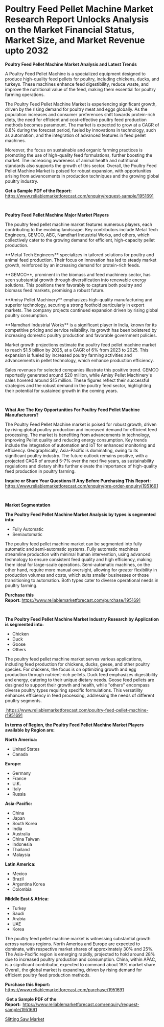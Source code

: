 <p><h1>Poultry Feed Pellet Machine Market Research Report Unlocks Analysis on the Market Financial Status, Market Size, and Market Revenue upto 2032</h1></p><p><strong>Poultry Feed Pellet Machine Market Analysis and Latest Trends</strong></p>
<p><p>A Poultry Feed Pellet Machine is a specialized equipment designed to produce high-quality feed pellets for poultry, including chickens, ducks, and turkeys. These machines enhance feed digestibility, reduce waste, and improve the nutritional value of the feed, making them essential for poultry farming operations.</p><p>The Poultry Feed Pellet Machine Market is experiencing significant growth, driven by the rising demand for poultry meat and eggs globally. As the population increases and consumer preferences shift towards protein-rich diets, the need for efficient and cost-effective poultry feed production methods becomes paramount. The market is expected to grow at a CAGR of 8.8% during the forecast period, fueled by innovations in technology, such as automation, and the integration of advanced features in feed pellet machines.</p><p>Moreover, the focus on sustainable and organic farming practices is promoting the use of high-quality feed formulations, further boosting the market. The increasing awareness of animal health and nutritional standards also supports the growth of this sector. Overall, the Poultry Feed Pellet Machine Market is poised for robust expansion, with opportunities arising from advancements in production techniques and the growing global poultry industry.</p></p>
<p><strong>Get a Sample PDF of the Report:&nbsp;</strong> <a href="https://www.reliablemarketforecast.com/enquiry/request-sample/1951691?utm_campaign=2531&utm_medium=2&utm_source=Github&utm_content=ia&utm_term=21022025&utm_id=poultry-feed-pellet-machine">https://www.reliablemarketforecast.com/enquiry/request-sample/1951691</a></p>
<p>&nbsp;</p>
<p><strong>Poultry Feed Pellet Machine Major Market Players</strong></p>
<p><p>The poultry feed pellet machine market features numerous players, each contributing to the evolving landscape. Key contributors include Metal Tech Engineers, GEMCO, ABC, Namdhari Industrial Works, and others, which collectively cater to the growing demand for efficient, high-capacity pellet production.</p><p>**Metal Tech Engineers** specializes in tailored solutions for poultry and animal feed production. Their focus on innovation has led to steady market growth, reinforced by an increasing demand for protein-rich feeds.</p><p>**GEMCO**, prominent in the biomass and feed machinery sector, has seen substantial growth through diversification into renewable energy solutions. This positions them favorably to capture both poultry and biomass feed markets, promising a robust future.</p><p>**Amisy Pellet Machinery** emphasizes high-quality manufacturing and superior technology, securing a strong foothold particularly in export markets. The company projects continued expansion driven by rising global poultry consumption.</p><p>**Namdhari Industrial Works** is a significant player in India, known for its competitive pricing and service reliability. Its growth has been bolstered by increasing domestic poultry production and favorable government policies.</p><p>Market growth projections estimate the poultry feed pellet machine market to reach $1.5 billion by 2025, at a CAGR of 6% from 2023 to 2025. This expansion is fueled by increased poultry farming activities and advancements in pellet technology, which enhance production efficiency.</p><p>Sales revenues for selected companies illustrate this positive trend. GEMCO reportedly generated around $20 million, while Amisy Pellet Machinery's sales hovered around $15 million. These figures reflect their successful strategies and the robust demand in the poultry feed sector, highlighting their potential for sustained growth in the coming years.</p></p>
<p>&nbsp;</p>
<p><strong>What Are The Key Opportunities For Poultry Feed Pellet Machine Manufacturers?</strong></p>
<p><p>The Poultry Feed Pellet Machine market is poised for robust growth, driven by rising global poultry production and increased demand for efficient feed processing. The market is benefiting from advancements in technology, improving Pellet quality and reducing energy consumption. Key trends include the integration of automation and IoT for enhanced monitoring and efficiency. Geographically, Asia-Pacific is dominating, owing to its significant poultry industry. The future outlook remains positive, with a projected CAGR of around 5-7% over the next five years, as sustainability regulations and dietary shifts further elevate the importance of high-quality feed production in poultry farming.</p></p>
<p><strong>Inquire or Share Your Questions If Any Before Purchasing This Report:</strong> <a href="https://www.reliablemarketforecast.com/enquiry/pre-order-enquiry/1951691?utm_campaign=2531&utm_medium=2&utm_source=Github&utm_content=ia&utm_term=21022025&utm_id=poultry-feed-pellet-machine">https://www.reliablemarketforecast.com/enquiry/pre-order-enquiry/1951691</a></p>
<p>&nbsp;</p>
<p><strong>Market Segmentation</strong></p>
<p><strong>The Poultry Feed Pellet Machine Market Analysis by types is segmented into:</strong></p>
<p><ul><li>Fully Automatic</li><li>Semiautomatic</li></ul></p>
<p><p>The poultry feed pellet machine market can be segmented into fully automatic and semi-automatic systems. Fully automatic machines streamline production with minimal human intervention, using advanced technology to ensure consistent feed quality and high efficiency, making them ideal for large-scale operations. Semi-automatic machines, on the other hand, require more manual oversight, allowing for greater flexibility in production volumes and costs, which suits smaller businesses or those transitioning to automation. Both types cater to diverse operational needs in poultry farming.</p></p>
<p><strong>Purchase this Report:&nbsp;</strong><a href="https://www.reliablemarketforecast.com/purchase/1951691?utm_campaign=2531&utm_medium=2&utm_source=Github&utm_content=ia&utm_term=21022025&utm_id=poultry-feed-pellet-machine">https://www.reliablemarketforecast.com/purchase/1951691</a></p>
<p>&nbsp;</p>
<p><strong>The Poultry Feed Pellet Machine Market Industry Research by Application is segmented into:</strong></p>
<p><ul><li>Chicken</li><li>Duck</li><li>Goose</li><li>Others</li></ul></p>
<p><p>The poultry feed pellet machine market serves various applications, including feed production for chickens, ducks, geese, and other poultry species. For chickens, the focus is on optimizing growth and egg production through nutrient-rich pellets. Duck feed emphasizes digestibility and energy, catering to their unique dietary needs. Goose feed pellets are designed to support their growth and health, while "others" encompass diverse poultry types requiring specific formulations. This versatility enhances efficiency in feed processing, addressing the needs of different poultry segments.</p></p>
<p><a href="https://www.reliablemarketforecast.com/poultry-feed-pellet-machine-r1951691?utm_campaign=2531&utm_medium=2&utm_source=Github&utm_content=ia&utm_term=21022025&utm_id=poultry-feed-pellet-machine">&nbsp;https://www.reliablemarketforecast.com/poultry-feed-pellet-machine-r1951691</a></p>
<p><strong>In terms of Region, the Poultry Feed Pellet Machine Market Players available by Region are:</strong></p>
<p>
    <p> <strong> North America: </strong>
        <ul>
            <li>United States</li>
            <li>Canada</li>
        </ul>
        </p> 
    <p> <strong> Europe: </strong>
        <ul>
            <li>Germany</li>
            <li>France</li>
            <li>U.K.</li>
            <li>Italy</li>
            <li>Russia</li>
        </ul>
        </p> 
    <p> <strong> Asia-Pacific: </strong>
        <ul>
            <li>China</li>
            <li>Japan</li>
            <li>South Korea</li>
            <li>India</li>
            <li>Australia</li>
            <li>China Taiwan</li>
            <li>Indonesia</li>
            <li>Thailand</li>
            <li>Malaysia</li>
        </ul>
        </p> 
    <p> <strong> Latin America: </strong>
        <ul>
            <li>Mexico</li>
            <li>Brazil</li>
            <li>Argentina Korea</li>
            <li>Colombia</li>
        </ul>
        </p> 
    <p> <strong> Middle East & Africa: </strong>
        <ul>
            <li>Turkey</li>
            <li>Saudi</li>
            <li>Arabia</li>
            <li>UAE</li>
            <li>Korea</li>
        </ul>
    </p>
    </p>
<p><p>The poultry feed pellet machine market is witnessing substantial growth across various regions. North America and Europe are expected to dominate, with respective market shares of approximately 30% and 25%. The Asia-Pacific region is emerging rapidly, projected to hold around 28% due to increased poultry production and consumption. China, within APAC, is a significant contributor, expected to command about 18% market share. Overall, the global market is expanding, driven by rising demand for efficient poultry feed production methods.</p></p>
<p><strong>Purchase this Report: </strong><a href="https://www.reliablemarketforecast.com/purchase/1951691?utm_campaign=2531&utm_medium=2&utm_source=Github&utm_content=ia&utm_term=21022025&utm_id=poultry-feed-pellet-machine">https://www.reliablemarketforecast.com/purchase/1951691</a></p>
<p>&nbsp;<strong>Get a Sample PDF of the Report:&nbsp;&nbsp;</strong><a href="https://www.reliablemarketforecast.com/enquiry/request-sample/1951691?utm_campaign=2531&utm_medium=2&utm_source=Github&utm_content=ia&utm_term=21022025&utm_id=poultry-feed-pellet-machine">https://www.reliablemarketforecast.com/enquiry/request-sample/1951691</a></p>
<p><strong></strong></p>
<p><p><a href="https://github.com/aiexisaliwan/Market-Research-Report-List-1/blob/main/slitting-saw-market.md?utm_campaign=2531&utm_medium=2&utm_source=Github&utm_content=ia&utm_term=21022025&utm_id=poultry-feed-pellet-machine">Slitting Saw Market</a></p></p>